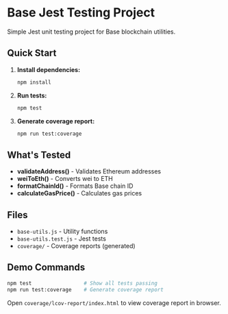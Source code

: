 # Base Jest Testing Project

Simple Jest unit testing project for Base blockchain utilities.

## Quick Start

1. **Install dependencies:**
   ```bash
   npm install
   ```

2. **Run tests:**
   ```bash
   npm test
   ```

3. **Generate coverage report:**
   ```bash
   npm run test:coverage
   ```

## What's Tested

- **validateAddress()** - Validates Ethereum addresses
- **weiToEth()** - Converts wei to ETH
- **formatChainId()** - Formats Base chain ID
- **calculateGasPrice()** - Calculates gas prices

## Files

- `base-utils.js` - Utility functions
- `base-utils.test.js` - Jest tests
- `coverage/` - Coverage reports (generated)

## Demo Commands

```bash
npm test                 # Show all tests passing
npm run test:coverage    # Generate coverage report
```

Open `coverage/lcov-report/index.html` to view coverage report in browser.
